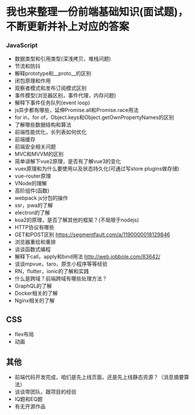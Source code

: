 # 我也来整理一份前端基础知识(面试题)，不断更新并补上对应的答案

### JavaScript
-  数据类型和引用类型(深浅拷贝，堆栈问题)  
-  节流和防抖  
-  解释prototype和__proto__的区别  
-  闭包原理和作用  
-  观察者模式和发布订阅模式区别  
-  事件模型(浏览器区别，事件代理，内存问题)  
-  解释下事件任务队列(event loop)  
-  js异步都有哪些，延伸Promise.all和Promise.race用法  
-  for in，for of，Object.keys和Object.getOwnPropertyNames的区别  
-  了解哪些数据结构和算法  
-  前端性能优化，长列表如何优化  
-  前端缓存  
-  前端安全相关问题  
-  MVC和MVVM的区别  
-  简单讲解下vue2原理，是否有了解vue3的变化  
-  vuex原理和为什么要使用以及状态持久化(可通过写store plugins做存储)  
-  vue-router原理  
-  VNode的理解  
-  高阶组件(函数)  
-  webpack js分包的操作  
-  ssr，pwa的了解  
-  electron的了解  
-  koa2的原理，是否了解其他的框架？(不局限于nodejs)  
-  HTTP协议有哪些  
-  GET和POST区别  https://segmentfault.com/a/1190000018129846
-  浏览器重绘和重排  
-  谈谈函数式编程  
-  解释下call，apply和bind用法  http://web.jobbole.com/83642/  
-  谈谈mpvue，taro，原生小程序等等经验  
-  RN，flutter，ionic的了解和实践  
-  什么是跨域？前端跨域有哪些处理方法？  
-  GraphQL的了解  
-  Docker相关的了解  
-  Nginx相关的了解  



## CSS
-  flex布局  
-  动画  


## 其他
-  前端代码开发完成，咱们是先上线页面，还是先上线静态资源？（消息摘要算法）  
-  谈谈带团队，跟项目的经验  
-  IQ题和EQ题  
-  有无开源作品
